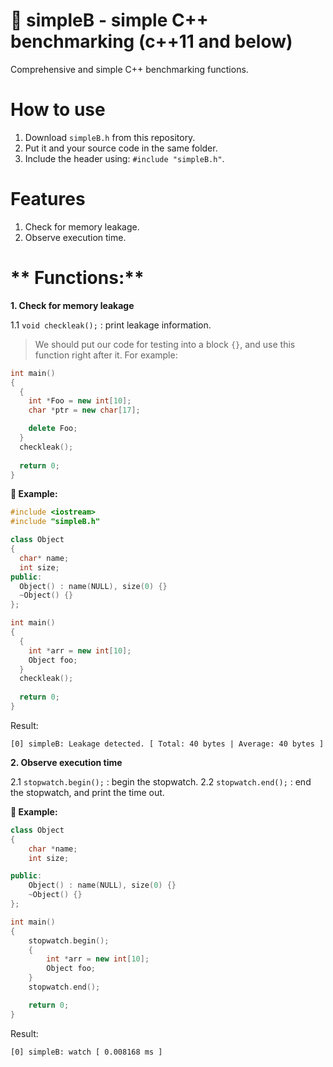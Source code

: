 
# :abacus: simpleB - simple C++ benchmarking (c++11 and below)

Comprehensive and simple C++ benchmarking functions.

# **How to use**

1. Download `simpleB.h` from this repository.
2. Put it and your source code in the same folder.
3. Include the header using: `#include "simpleB.h"`.

# **Features**

1. Check for memory leakage.
2. Observe execution time.

# ** Functions:**

**1. Check for memory leakage**

1.1 `void checkleak();` : print leakage information.
> We should put our code for testing into a block `{}`, and use this function right after it.
> For example:
```C++
int main()
{
  {
    int *Foo = new int[10];
    char *ptr = new char[17];

    delete Foo;
  }
  checkleak();
  
  return 0;
}
```

**:ledger: Example:**

```C++
#include <iostream>
#include "simpleB.h"

class Object
{
  char* name;
  int size;
public:
  Object() : name(NULL), size(0) {}
  ~Object() {}
};

int main()
{
  {
    int *arr = new int[10];
    Object foo;
  }
  checkleak();
  
  return 0;
}
```
Result:
```
[0] simpleB: Leakage detected. [ Total: 40 bytes | Average: 40 bytes ]
```

**2. Observe execution time**

2.1 `stopwatch.begin();` : begin the stopwatch.
2.2 `stopwatch.end();` : end the stopwatch, and print the time out.

**:ledger: Example:**
```C++
class Object
{
    char *name;
    int size;

public:
    Object() : name(NULL), size(0) {}
    ~Object() {}
};

int main()
{
    stopwatch.begin();
    {
        int *arr = new int[10];
        Object foo;
    }
    stopwatch.end();

    return 0;
}
```
Result:
```
[0] simpleB: watch [ 0.008168 ms ]
```
